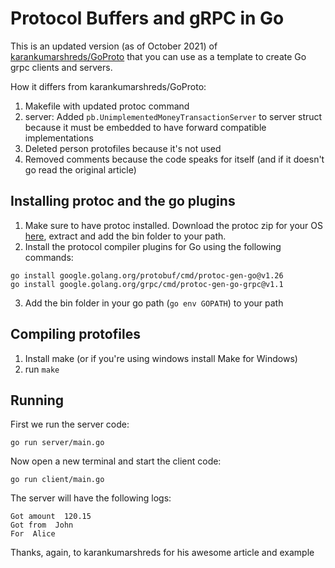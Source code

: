 # Protocol Buffers and gRPC in Go

This is an updated version (as of October 2021) of [karankumarshreds/GoProto](https://github.com/karankumarshreds/GoProto)
that you can use as a template to create Go grpc clients and servers.


How it differs from karankumarshreds/GoProto:
1. Makefile with updated protoc command
2. server: Added `pb.UnimplementedMoneyTransactionServer` to server struct because it must be embedded to have forward compatible implementations
3. Deleted person protofiles because it's not used
4. Removed comments because the code speaks for itself (and if it doesn't go read the original article)


## Installing protoc and the go plugins
1. Make sure to have protoc installed. Download the protoc zip for your OS [here](https://github.com/protocolbuffers/protobuf/releases), extract and add the bin folder to your path.
2. Install the protocol compiler plugins for Go using the following commands:
```
go install google.golang.org/protobuf/cmd/protoc-gen-go@v1.26
go install google.golang.org/grpc/cmd/protoc-gen-go-grpc@v1.1
```
3. Add the bin folder in your go path (`go env GOPATH`) to your path


## Compiling protofiles
1. Install make (or if you're using windows install Make for Windows)
2. run `make`


## Running
First we run the server code:
```
go run server/main.go
```

Now open a new terminal and start the client code:
```
go run client/main.go
```

The server will have the following logs:
```
Got amount  120.15
Got from  John
For  Alice
```

Thanks, again, to karankumarshreds for his awesome article and example